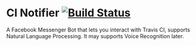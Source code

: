 # CI Notifier [![Build Status](https://travis-ci.com/rbadr/TravisFacebookBot.svg?token=xPpydP9QfcPypp7wkHkg&branch=master)](https://travis-ci.com/rbadr/TravisFacebookBot)

A Facebook Messenger Bot that lets you interact with Travis CI, supports Natural Language Processing. It may supports Voice Recognition later.

